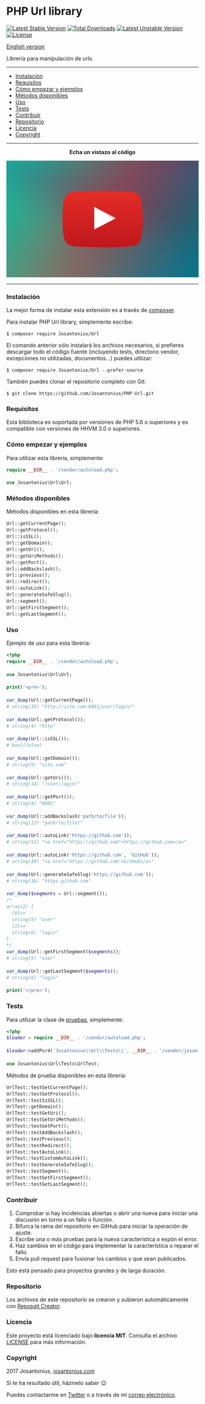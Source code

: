 # PHP Url library

[![Latest Stable Version](https://poser.pugx.org/josantonius/url/v/stable)](https://packagist.org/packages/josantonius/url) [![Total Downloads](https://poser.pugx.org/josantonius/url/downloads)](https://packagist.org/packages/josantonius/url) [![Latest Unstable Version](https://poser.pugx.org/josantonius/url/v/unstable)](https://packagist.org/packages/josantonius/url) [![License](https://poser.pugx.org/josantonius/url/license)](https://packagist.org/packages/josantonius/url)

[English version](README.md)

Librería para manipulación de urls.

---

- [Instalación](#instalación)
- [Requisitos](#requisitos)
- [Cómo empezar y ejemplos](#cómo-empezar-y-ejemplos)
- [Métodos disponibles](#métodos-disponibles)
- [Uso](#uso)
- [Tests](#tests)
- [Contribuir](#contribuir)
- [Repositorio](#repositorio)
- [Licencia](#licencia)
- [Copyright](#copyright)

---

<p align="center"><strong>Echa un vistazo al código</strong></p>

<p align="center">
  <a href="" title="Echa un vistazo al código">
  	<img src="https://raw.githubusercontent.com/Josantonius/PHP-Algorithm/master/resources/youtube-thumbnail.jpg">
  </a>
</p>

---

### Instalación 

La mejor forma de instalar esta extensión es a través de [composer](http://getcomposer.org/download/).

Para instalar PHP Url library, simplemente escribe:

    $ composer require Josantonius/Url

El comando anterior sólo instalará los archivos necesarios, si prefieres descargar todo el código fuente (incluyendo tests, directorio vendor, excepciones no utilizadas, documentos...) puedes utilizar:

    $ composer require Josantonius/Url --prefer-source

También puedes clonar el repositorio completo con Git:

	$ git clone https://github.com/Josantonius/PHP-Url.git

### Requisitos

Esta biblioteca es soportada por versiones de PHP 5.6 o superiores y es compatible con versiones de HHVM 3.0 o superiores.

### Cómo empezar y ejemplos

Para utilizar esta librería, simplemente:

```php
require __DIR__ . '/vendor/autoload.php';

use Josantonius\Url\Url;
```
### Métodos disponibles

Métodos disponibles en esta librería:

```php
Url::getCurrentPage();
Url::getProtocol();
Url::isSSL();
Url::getDomain();
Url::getUri();
Url::getUriMethods();
Url::getPort();
Url::addBackslash();
Url::previous();
Url::redirect();
Url::autoLink();
Url::generateSafeSlug();
Url::segment();
Url::getFirstSegment();
Url::getLastSegment();
```
### Uso

Ejemplo de uso para esta librería:

```php
<?php
require __DIR__ . '/vendor/autoload.php';

use Josantonius\Url\Url;

print('<pre>'); 

var_dump(Url::getCurrentPage()); 
# string(35) "http://site.com:8081/user/login/"

var_dump(Url::getProtocol()); 	 
# string(4) "http"

var_dump(Url::isSSL()); 		 
# bool(false)

var_dump(Url::getDomain()); 	 
# string(9) "site.com"

var_dump(Url::getUri()); 		 
# string(14) "/user/login/"

var_dump(Url::getPort()); 		 
# string(4) "8081"

var_dump(Url::addBackslash('path/to/file'));   
# string(13) "path/to/file/"

var_dump(Url::autoLink('https://github.com')); 
# string(51) "<a href="https://github.com">https://github.com</a>"

var_dump(Url::autoLink('https://github.com', 'GitHub')); 
# string(39) "<a href="https://github.com">GitHub</a>"

var_dump(Url::generateSafeSlug('https://github.com')); 
# string(16) "https-github-com"

var_dump($segments = Url::segment());
/*
array(2) {
  [0]=>
  string(5) "user"
  [1]=>
  string(6) "login"
}
*/
var_dump(Url::getFirstSegment($segments)); 
# string(5) "user"

var_dump(Url::getLastSegment($segments)); 
# string(6) "login"

print('</pre>'); 
```

### Tests 

Para utilizar la clase de [pruebas](tests), simplemente:

```php
<?php
$loader = require __DIR__ . '/vendor/autoload.php';

$loader->addPsr4('Josantonius\\Url\\Tests\\', __DIR__ . '/vendor/josantonius/url/tests');

use Josantonius\Url\Tests\UrlTest;
```
Métodos de prueba disponibles en esta librería:

```php
UrlTest::testGetCurrentPage();
UrlTest::testGetProtocol();
UrlTest::testIsSSL();
UrlTest::getDomain();
UrlTest::testGetUri();
UrlTest::testGetUriMethods();
UrlTest::testGetPort();
UrlTest::testAddBackslash();
UrlTest::testPrevious();
UrlTest::testRedirect();
UrlTest::testAutoLink();
UrlTest::testCustomAutoLink();
UrlTest::testGenerateSafeSlug();
UrlTest::testSegment();
UrlTest::testGetFirstSegment();
UrlTest::testGetLastSegment();
```

### Contribuir
1. Comprobar si hay incidencias abiertas o abrir una nueva para iniciar una discusión en torno a un fallo o función.
1. Bifurca la rama del repositorio en GitHub para iniciar la operación de ajuste.
1. Escribe una o más pruebas para la nueva característica o expón el error.
1. Haz cambios en el código para implementar la característica o reparar el fallo.
1. Envía pull request para fusionar los cambios y que sean publicados.

Esto está pensado para proyectos grandes y de larga duración.

### Repositorio

Los archivos de este repositorio se crearon y subieron automáticamente con [Reposgit Creator](https://github.com/Josantonius/BASH-Reposgit).

### Licencia

Este proyecto está licenciado bajo **licencia MIT**. Consulta el archivo [LICENSE](LICENSE) para más información.

### Copyright

2017 Josantonius, [josantonius.com](https://josantonius.com/)

Si te ha resultado útil, házmelo saber :wink:

Puedes contactarme en [Twitter](https://twitter.com/Josantonius) o a través de mi [correo electrónico](mailto:hello@josantonius.com).